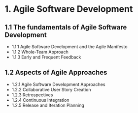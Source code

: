 # 1. Agile Software Development
## 1.1 The fundamentals of Agile Software Development
- 1.1.1 Agile Software Development and the Agile Manifesto
- 1.1.2 Whole-Team Approach
- 1.1.3 Early and Frequent Feedback
## 1.2 Aspects of Agile Approaches
- 1.2.1 Agile Software Development Approaches
- 1.2.2 Collaborative User Story Creation
- 1.2.3 Retrospectives
- 1.2.4 Continuous Integration
- 1.2.5 Release and Iteration Planning